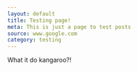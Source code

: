 ```yaml
---
layout: default
title: Testing page!
meta: This is just a page to test posts
source: www.google.com
category: testing
---
```


What it do kangaroo?!

